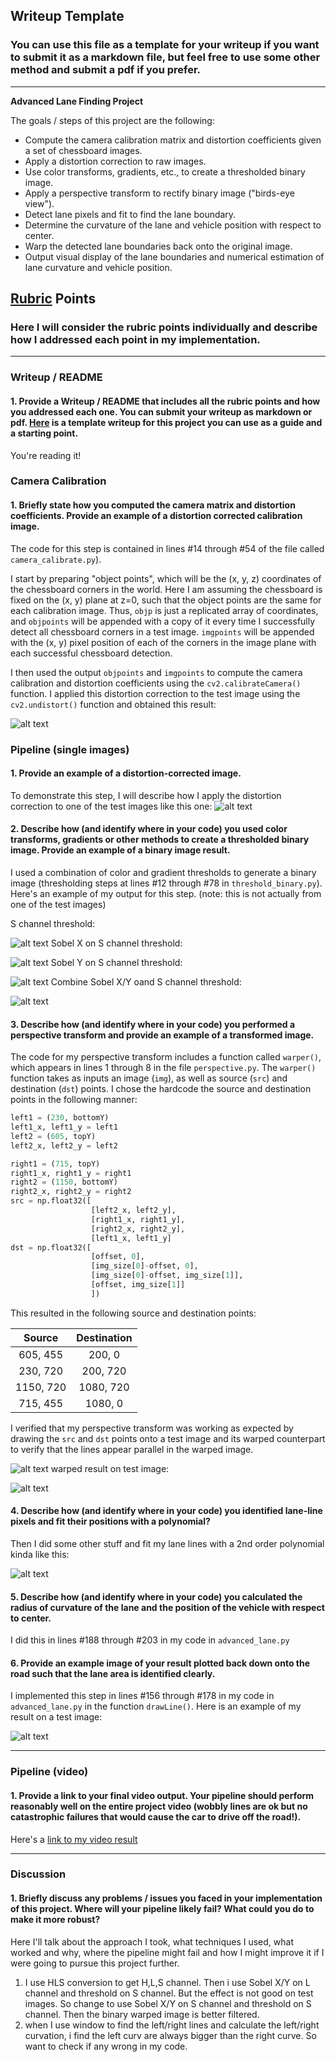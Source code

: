 ## Writeup Template

### You can use this file as a template for your writeup if you want to submit it as a markdown file, but feel free to use some other method and submit a pdf if you prefer.

---

**Advanced Lane Finding Project**

The goals / steps of this project are the following:

* Compute the camera calibration matrix and distortion coefficients given a set of chessboard images.
* Apply a distortion correction to raw images.
* Use color transforms, gradients, etc., to create a thresholded binary image.
* Apply a perspective transform to rectify binary image ("birds-eye view").
* Detect lane pixels and fit to find the lane boundary.
* Determine the curvature of the lane and vehicle position with respect to center.
* Warp the detected lane boundaries back onto the original image.
* Output visual display of the lane boundaries and numerical estimation of lane curvature and vehicle position.

[//]: # (Image References)

[image1]: ./output_images/undistort.png "Undistorted"
[image2]: ./output_images/testImagedistort.png "Road Transformed"
[image3]: ./output_images/SChanelThres.png "Binary Example"
[image4]: ./output_images/SobelXThres.png "Binary Example"
[image5]: ./output_images/SobelYThres.png "Binary Example"
[image6]: ./output_images/CombineS_SobelThres_Schannel.png "Binary Example"
[image7]: ./output_images/source_line_drawed.png "Warp Example"
[image8]: ./output_images/Perspective_transformed.png "Warp Example"
[image9]: ./output_images/polynomial_line.png "Fit Visual"
[image10]: ./output_images/LaneOnTestImages.png "Output"
[video1]: ./video_output/project_video.mp4 "Video"

## [Rubric](https://review.udacity.com/#!/rubrics/571/view) Points

### Here I will consider the rubric points individually and describe how I addressed each point in my implementation.  

---

### Writeup / README

#### 1. Provide a Writeup / README that includes all the rubric points and how you addressed each one.  You can submit your writeup as markdown or pdf.  [Here](https://github.com/udacity/CarND-Advanced-Lane-Lines/blob/master/writeup_template.md) is a template writeup for this project you can use as a guide and a starting point.  

You're reading it!

### Camera Calibration

#### 1. Briefly state how you computed the camera matrix and distortion coefficients. Provide an example of a distortion corrected calibration image.

The code for this step is contained in lines #14 through #54 of the file called `camera_calibrate.py`).  

I start by preparing "object points", which will be the (x, y, z) coordinates of the chessboard corners in the world. Here I am assuming the chessboard is fixed on the (x, y) plane at z=0, such that the object points are the same for each calibration image.  Thus, `objp` is just a replicated array of coordinates, and `objpoints` will be appended with a copy of it every time I successfully detect all chessboard corners in a test image.  `imgpoints` will be appended with the (x, y) pixel position of each of the corners in the image plane with each successful chessboard detection.  

I then used the output `objpoints` and `imgpoints` to compute the camera calibration and distortion coefficients using the `cv2.calibrateCamera()` function.  I applied this distortion correction to the test image using the `cv2.undistort()` function and obtained this result: 

![alt text][image1]

### Pipeline (single images)

#### 1. Provide an example of a distortion-corrected image.

To demonstrate this step, I will describe how I apply the distortion correction to one of the test images like this one:
![alt text][image2]

#### 2. Describe how (and identify where in your code) you used color transforms, gradients or other methods to create a thresholded binary image.  Provide an example of a binary image result.

I used a combination of color and gradient thresholds to generate a binary image (thresholding steps at lines #12 through #78 in `threshold_binary.py`).  Here's an example of my output for this step.  (note: this is not actually from one of the test images)

S channel threshold:

![alt text][image3]
Sobel X on S channel threshold:

![alt text][image4]
Sobel Y on S channel threshold:

![alt text][image5]
Combine Sobel X/Y oand S channel threshold:

![alt text][image6]

#### 3. Describe how (and identify where in your code) you performed a perspective transform and provide an example of a transformed image.

The code for my perspective transform includes a function called `warper()`, which appears in lines 1 through 8 in the file `perspective.py`. The `warper()` function takes as inputs an image (`img`), as well as source (`src`) and destination (`dst`) points.  I chose the hardcode the source and destination points in the following manner:

```python
left1 = (230, bottomY)
left1_x, left1_y = left1
left2 = (605, topY)
left2_x, left2_y = left2

right1 = (715, topY)
right1_x, right1_y = right1
right2 = (1150, bottomY)
right2_x, right2_y = right2
src = np.float32([
                  [left2_x, left2_y],
                  [right1_x, right1_y],
                  [right2_x, right2_y],
                  [left1_x, left1_y]
dst = np.float32([
                  [offset, 0],
                  [img_size[0]-offset, 0],
                  [img_size[0]-offset, img_size[1]],
                  [offset, img_size[1]]
                  ])
```

This resulted in the following source and destination points:

| Source        | Destination   | 
|:-------------:|:-------------:| 
| 605, 455      | 200, 0        | 
| 230, 720      | 200, 720      |
| 1150, 720     | 1080, 720      |
| 715, 455      | 1080, 0        |

I verified that my perspective transform was working as expected by drawing the `src` and `dst` points onto a test image and its warped counterpart to verify that the lines appear parallel in the warped image.

![alt text][image7]
warped result on test image:

![alt text][image8]

#### 4. Describe how (and identify where in your code) you identified lane-line pixels and fit their positions with a polynomial?

Then I did some other stuff and fit my lane lines with a 2nd order polynomial kinda like this:

![alt text][image9]

#### 5. Describe how (and identify where in your code) you calculated the radius of curvature of the lane and the position of the vehicle with respect to center.

I did this in lines #188 through #203 in my code in `advanced_lane.py`

#### 6. Provide an example image of your result plotted back down onto the road such that the lane area is identified clearly.

I implemented this step in lines #156 through #178 in my code in `advanced_lane.py` in the function `drawLine()`.  Here is an example of my result on a test image:

![alt text][image10]

---

### Pipeline (video)

#### 1. Provide a link to your final video output.  Your pipeline should perform reasonably well on the entire project video (wobbly lines are ok but no catastrophic failures that would cause the car to drive off the road!).

Here's a [link to my video result](./video_output/project_video.mp4)

---

### Discussion

#### 1. Briefly discuss any problems / issues you faced in your implementation of this project.  Where will your pipeline likely fail?  What could you do to make it more robust?

Here I'll talk about the approach I took, what techniques I used, what worked and why, where the pipeline might fail and how I might improve it if I were going to pursue this project further. 

1. I use HLS conversion to get H,L,S channel. Then i use Sobel X/Y on L channel and threshold on S channel. But the effect is not good on test images. So change to use Sobel X/Y on S channel and threshold on S channel. Then the binary warped image is better filtered.
2. when I use window to find the left/right lines and calculate the left/right curvation, i find the left curv are always bigger than the right curve. So want to check if any wrong in my code.
